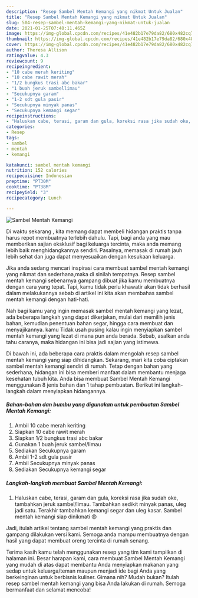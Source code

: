 ```yaml
---
description: "Resep Sambel Mentah Kemangi yang nikmat Untuk Jualan"
title: "Resep Sambel Mentah Kemangi yang nikmat Untuk Jualan"
slug: 504-resep-sambel-mentah-kemangi-yang-nikmat-untuk-jualan
date: 2021-01-25T07:40:11.465Z
image: https://img-global.cpcdn.com/recipes/41e482b17e79da82/680x482cq70/sambel-mentah-kemangi-foto-resep-utama.jpg
thumbnail: https://img-global.cpcdn.com/recipes/41e482b17e79da82/680x482cq70/sambel-mentah-kemangi-foto-resep-utama.jpg
cover: https://img-global.cpcdn.com/recipes/41e482b17e79da82/680x482cq70/sambel-mentah-kemangi-foto-resep-utama.jpg
author: Theresa Allison
ratingvalue: 4.3
reviewcount: 9
recipeingredient:
- "10 cabe merah keriting"
- "10 cabe rawit merah"
- "1/2 bungkus trasi abc bakar"
- "1 buah jeruk sambellimau"
- "Secukupnya garam"
- "1-2 sdt gula pasir"
- "Secukupnya minyak panas"
- "Secukupnya kemangi segar"
recipeinstructions:
- "Haluskan cabe, terasi, garam dan gula, koreksi rasa jika sudah oke, tambahkan jeruk sambel/limau. Tambahkan sedikit minyak panas, uleg jadi satu. Terakhir tambahkan kemangi segar dan uleg kasar. Sambel mentah kemangi siap dinikmati 😍"
categories:
- Resep
tags:
- sambel
- mentah
- kemangi

katakunci: sambel mentah kemangi 
nutrition: 152 calories
recipecuisine: Indonesian
preptime: "PT30M"
cooktime: "PT38M"
recipeyield: "3"
recipecategory: Lunch

---
```



![Sambel Mentah Kemangi](https://img-global.cpcdn.com/recipes/41e482b17e79da82/680x482cq70/sambel-mentah-kemangi-foto-resep-utama.jpg)

Di waktu  sekarang , kita memang dapat membeli hidangan praktis tanpa harus repot membuatnya terlebih dahulu. Tapi, bagi anda yang mau memberikan sajian eksklusif bagi keluarga tercinta, maka anda memang lebih baik menghidangkannya sendiri. Pasalnya, memasak di rumah jauh lebih sehat dan juga dapat menyesuaikan dengan kesukaan keluarga.

Jika anda sedang mencari inspirasi cara membuat sambel mentah kemangi yang nikmat dan sederhana,maka di sinilah tempatnya. Resep sambel mentah kemangi  sebenarnya gampang dibuat jika kamu membuatnya dengan cara yang tepat. Tapi, kamu tidak perlu khawatir akan tidak berhasil dalam melakukannya 
sebab di artikel ini kita akan membahas sambel mentah kemangi dengan hati-hati.  



Nah bagi kamu yang ingin memasak sambel mentah kemangi yang lezat, ada beberapa langkah yang dapat dikerjakan, mulai dari memilih jenis bahan, kemudian penentuan bahan segar, hingga cara membuat dan menyajikannya. kamu Tidak usah pusing kalau ingin menyiapkan sambel mentah kemangi yang lezat di mana pun anda berada. Sebab, asalkan anda  tahu caranya, maka hidangan ini bisa jadi sajian yang istimewa.

Di bawah ini, ada beberapa cara praktis  dalam mengolah resep sambel mentah kemangi yang siap dihidangkan. Sekarang, mari kita coba ciptakan sambel mentah kemangi sendiri di rumah. Tetap dengan bahan yang sederhana, hidangan ini bisa memberi manfaat dalam membantu menjaga kesehatan tubuh kita. Anda bisa membuat Sambel Mentah Kemangi menggunakan 8 jenis bahan dan 1 tahap pembuatan. Berikut ini langkah-langkah dalam menyiapkan hidangannya.

<!--inarticleads1-->

##### Bahan-bahan dan bumbu yang digunakan untuk pembuatan Sambel Mentah Kemangi:

1. Ambil 10 cabe merah keriting
1. Siapkan 10 cabe rawit merah
1. Siapkan 1/2 bungkus trasi abc bakar
1. Gunakan 1 buah jeruk sambel/limau
1. Sediakan Secukupnya garam
1. Ambil 1-2 sdt gula pasir
1. Ambil Secukupnya minyak panas
1. Sediakan Secukupnya kemangi segar




<!--inarticleads2-->

##### Langkah-langkah membuat Sambel Mentah Kemangi:

1. Haluskan cabe, terasi, garam dan gula, koreksi rasa jika sudah oke, tambahkan jeruk sambel/limau. Tambahkan sedikit minyak panas, uleg jadi satu. Terakhir tambahkan kemangi segar dan uleg kasar. Sambel mentah kemangi siap dinikmati 😍




Jadi, itulah artikel tentang  sambel mentah kemangi  yang praktis dan gampang dilakukan versi kami. Semoga anda mampu membuatnya dengan hasil yang dapat membuat oreng tercinta di rumah senang. 

Terima kasih kamu telah menggunakan resep yang tim kami tampilkan di halaman ini. Besar harapan kami, cara membuat  Sambel Mentah Kemangi yang mudah di atas dapat membantu Anda menyiapkan makanan yang sedap untuk keluarga/teman maupun menjadi ide bagi Anda yang berkeinginan untuk berbisnis kuliner. Gimana nih? Mudah bukan? Itulah resep sambel mentah kemangi yang bisa Anda lakukan di rumah. Semoga bermanfaat dan selamat mencoba!

